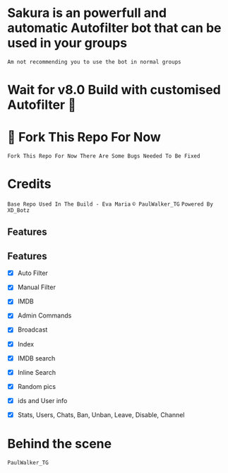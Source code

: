 # Sakura is an powerfull and automatic Autofilter bot that can be used in your groups 
`Am not recommending you to use the bot in normal groups`

# Wait for v8.0 Build with customised Autofilter 🥺

# 🤧 Fork This Repo For Now
`Fork This Repo For Now There Are Some Bugs Needed To Be Fixed`

# Credits
`Base Repo Used In The Build - Eva Maria`
`© PaulWalker_TG`
`Powered By XD_Botz`

## Features 
## Features

- [x] Auto Filter
- [x] Manual Filter
- [x] IMDB
- [x] Admin Commands
- [x] Broadcast
- [x] Index
- [x] IMDB search
- [x] Inline Search
- [x] Random pics
- [x] ids and User info 
- [x] Stats, Users, Chats, Ban, Unban, Leave, Disable, Channel


# Behind the scene 
`PaulWalker_TG`
